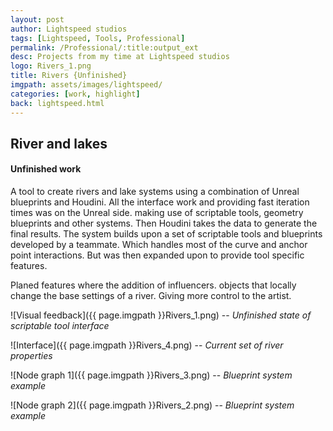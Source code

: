 ```yaml
---
layout: post
author: Lightspeed studios
tags: [Lightspeed, Tools, Professional]
permalink: /Professional/:title:output_ext
desc: Projects from my time at Lightspeed studios
logo: Rivers_1.png
title: Rivers {Unfinished}
imgpath: assets/images/lightspeed/
categories: [work, highlight]
back: lightspeed.html
---
```



## River and lakes
#### Unfinished work
A tool to create rivers and lake systems using a combination of Unreal blueprints and Houdini.
All the interface work and providing fast iteration times was on the Unreal side. making use of scriptable tools, geometry blueprints and other systems. Then Houdini takes the data to generate the final results. The system builds upon a set of scriptable tools and blueprints developed by a teammate. Which handles most of the curve and anchor point interactions. But was then expanded upon to provide tool specific features. 

Planed features where the addition of influencers. objects that locally change the base settings of a river. Giving more control to the artist.

![Visual feedback]({{ page.imgpath }}Rivers_1.png)
-- *Unfinished state of scriptable tool interface*

![Interface]({{ page.imgpath }}Rivers_4.png)
-- *Current set of river properties*

![Node graph 1]({{ page.imgpath }}Rivers_3.png)
-- *Blueprint system example*

![Node graph 2]({{ page.imgpath }}Rivers_2.png)
-- *Blueprint system example*

